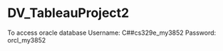 # DV_TableauProject2
To access oracle database
Username: C##cs329e_my3852      Password: orcl_my3852
